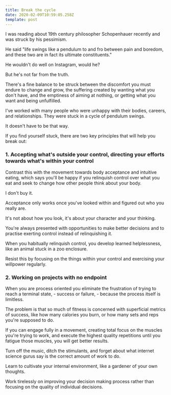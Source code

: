 ```yaml
---
title: Break the cycle
date: 2020-02-09T10:59:05.258Z
template: post
---
```

I was reading about 19th century philosopher Schopenhauer recently and was struck by his pessimism.

He said "life swings like a pendulum to and fro between pain and boredom, and these two are in fact its ultimate constituents."

He wouldn't do well on Instagram, would he?

But he's not far from the truth.

There's a fine balance to be struck between the discomfort you must endure to change and grow, the suffering created by wanting what you don't have, and the emptiness of aiming at nothing, or getting what you want and being unfulfilled.

I've worked with many people who were unhappy with their bodies, careers, and relationships. They were stuck in a cycle of pendulum swings.

It doesn't have to be that way.

If you find yourself stuck, there are two key principles that will help you break out:

### 1. Accepting what's outside your control, directing your efforts towards what's within your control

Contrast this with the movement towards body acceptance and intuitive eating, which says you'll be happy if you relinquish control over what you eat and seek to change how other people think about your body.

I don't buy it.

Acceptance only works once you've looked within and figured out who you really are.

It's not about how you look, it's about your character and your thinking.

You're always presented with opportunities to make better decisions and to practise exerting control instead of relinquishing it.

When you habitually relinquish control, you develop learned helplessness, like an animal stuck in a zoo enclosure.

Resist this by focusing on the things within your control and exercising your willpower regularly.

### 2. Working on projects with no endpoint

When you are process oriented you eliminate the frustration of trying to reach a terminal state, - success or failure, - because the process itself is limitless.

The problem is that so much of fitness is concerned with superficial metrics of success, like how many calories you burn, or how many sets and reps you're supposed to do.

If you can engage fully in a movement, creating total focus on the muscles you're trying to work, and execute the highest quality repetitions until you fatigue those muscles, you will get better results.

Turn off the music, ditch the stimulants, and forget about what internet science gurus say is the correct amount of work to do.

Learn to cultivate your internal environment, like a gardener of your own thoughts.

Work tirelessly on improving your decision making process rather than focusing on the quality of individual decisions.